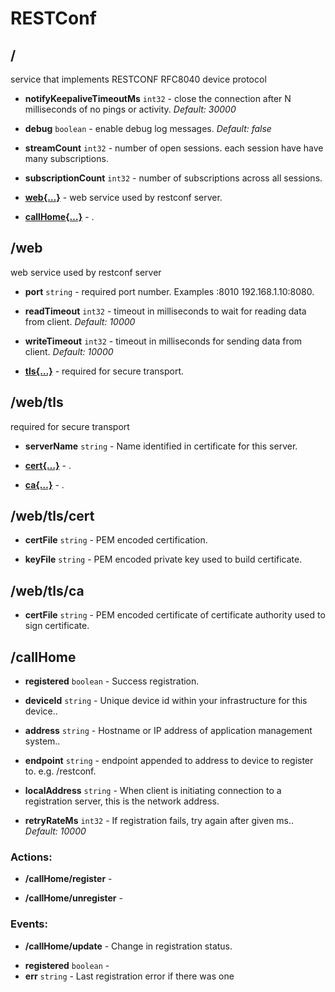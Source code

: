 

# RESTConf


## <a name="/restconf"></a>/
service that implements RESTCONF RFC8040 device protocol


  
* **notifyKeepaliveTimeoutMs** `int32` - close the connection after N milliseconds of no pings or activity.  *Default: 30000* 

  
* **debug** `boolean` - enable debug log messages.  *Default: false* 

  
* **streamCount** `int32` - number of open sessions. each session have have many subscriptions. 

  
* **subscriptionCount** `int32` - number of subscriptions across all sessions. 

  
* **[web{…}](#/web)** - web service used by restconf server. 

  
* **[callHome{…}](#/callHome)** - . 







## <a name="/web"></a>/web
web service used by restconf server


  
* **port** `string` - required port number.  Examples :8010  192.168.1.10:8080. 

  
* **readTimeout** `int32` - timeout in milliseconds to wait for reading data from client.  *Default: 10000* 

  
* **writeTimeout** `int32` - timeout in milliseconds for sending data from client.  *Default: 10000* 

  
* **[tls{…}](#/web/tls)** - required for secure transport. 







## <a name="/web/tls"></a>/web/tls
required for secure transport


  
* **serverName** `string` - Name identified in certificate for this server. 

  
* **[cert{…}](#/web/tls/cert)** - . 

  
* **[ca{…}](#/web/tls/ca)** - . 







## <a name="/web/tls/cert"></a>/web/tls/cert



  
* **certFile** `string` - PEM encoded certification. 

  
* **keyFile** `string` - PEM encoded private key used to build certificate. 







## <a name="/web/tls/ca"></a>/web/tls/ca



  
* **certFile** `string` - PEM encoded certificate of certificate authority used to sign certificate. 







## <a name="/callHome"></a>/callHome



  
* **registered** `boolean` - Success registration. 

  
* **deviceId** `string` - Unique device id within your infrastructure for this device.. 

  
* **address** `string` - Hostname or IP address of application management system.. 

  
* **endpoint** `string` - endpoint appended to address to device to register to. e.g. /restconf. 

  
* **localAddress** `string` - When client is initiating connection to a registration server, this is the network address. 

  
* **retryRateMs** `int32` - If registration fails, try again after given ms..  *Default: 10000* 



### Actions:

* <a name="/callHome/register"></a>**/callHome/register** - 
 
  


  


* <a name="/callHome/unregister"></a>**/callHome/unregister** - 
 
  


  





### Events:

* <a name="/callHome/update"></a>**/callHome/update** - Change in registration status.

  
>
* **registered** `boolean` - 
* **err** `string` - Last registration error if there was one





